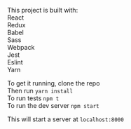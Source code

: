 This project is built with:  
React  
Redux  
Babel  
Sass  
Webpack  
Jest  
Eslint  
Yarn  

To get it running, clone the repo  
Then run `yarn install`  
To run tests `npm t`  
To run the dev server `npm start`  

This will start a server at `localhost:8000`  
